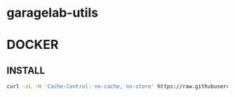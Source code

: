# garagelab-utils

# DOCKER

## INSTALL

```bash
curl -sL -H 'Cache-Control: no-cache, no-store' https://raw.githubusercontent.com/chadwagoner/garagelab-utils/main/docker-install.sh | bash
```